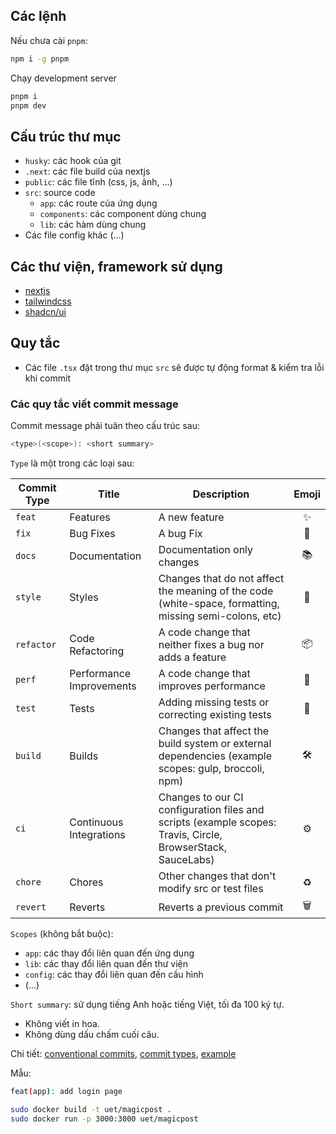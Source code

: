 ## Các lệnh

Nếu chưa cài `pnpm`:

```bash
npm i -g pnpm
```

Chạy development server

```bash
pnpm i
pnpm dev
```

## Cấu trúc thư mục

- `husky`: các hook của git
- `.next`: các file build của nextjs
- `public`: các file tĩnh (css, js, ảnh, ...)
- `src`: source code
  - `app`: các route của ứng dụng
  - `components`: các component dùng chung
  - `lib`: các hàm dùng chung
- Các file config khác (...)

## Các thư viện, framework sử dụng

- [nextjs](https://nextjs.org/)
- [tailwindcss](https://tailwindcss.com/)
- [shadcn/ui](https://ui.shadcn.com/)

## Quy tắc

- Các file `.tsx` đặt trong thư mục `src` sẽ được tự động format & kiểm tra lỗi khi commit

### Các quy tắc viết commit message

Commit message phải tuân theo cấu trúc sau:

```bash
<type>(<scope>): <short summary>
```

`Type` là một trong các loại sau:

| Commit Type | Title                    | Description                                                                                                 | Emoji |
| ----------- | ------------------------ | ----------------------------------------------------------------------------------------------------------- | :---: |
| `feat`      | Features                 | A new feature                                                                                               |  ✨   |
| `fix`       | Bug Fixes                | A bug Fix                                                                                                   |  🐛   |
| `docs`      | Documentation            | Documentation only changes                                                                                  |  📚   |
| `style`     | Styles                   | Changes that do not affect the meaning of the code (white-space, formatting, missing semi-colons, etc)      |  💎   |
| `refactor`  | Code Refactoring         | A code change that neither fixes a bug nor adds a feature                                                   |  📦   |
| `perf`      | Performance Improvements | A code change that improves performance                                                                     |  🚀   |
| `test`      | Tests                    | Adding missing tests or correcting existing tests                                                           |  🚨   |
| `build`     | Builds                   | Changes that affect the build system or external dependencies (example scopes: gulp, broccoli, npm)         |  🛠   |
| `ci`        | Continuous Integrations  | Changes to our CI configuration files and scripts (example scopes: Travis, Circle, BrowserStack, SauceLabs) |  ⚙️   |
| `chore`     | Chores                   | Other changes that don't modify src or test files                                                           |  ♻️   |
| `revert`    | Reverts                  | Reverts a previous commit                                                                                   |  🗑   |

`Scopes` (không bắt buộc):

- `app`: các thay đổi liên quan đến ứng dụng
- `lib`: các thay đổi liên quan đến thư viện
- `config`: các thay đổi liên quan đến cấu hình
- (...)

`Short summary`: sử dụng tiếng Anh hoặc tiếng Việt, tối đa 100 ký tự.

- Không viết in hoa.
- Không dùng dấu chấm cuối câu.

Chi tiết: [conventional commits](https://www.conventionalcommits.org/en/v1.0.0-beta.4/), [commit types](https://github.com/pvdlg/conventional-commit-types/blob/master/README.md?plain=1), [example](https://nitayneeman.com/posts/understanding-semantic-commit-messages-using-git-and-angular/)

Mẫu:

```bash
feat(app): add login page
```

```bash
sudo docker build -t uet/magicpost .
sudo docker run -p 3000:3000 uet/magicpost
```
